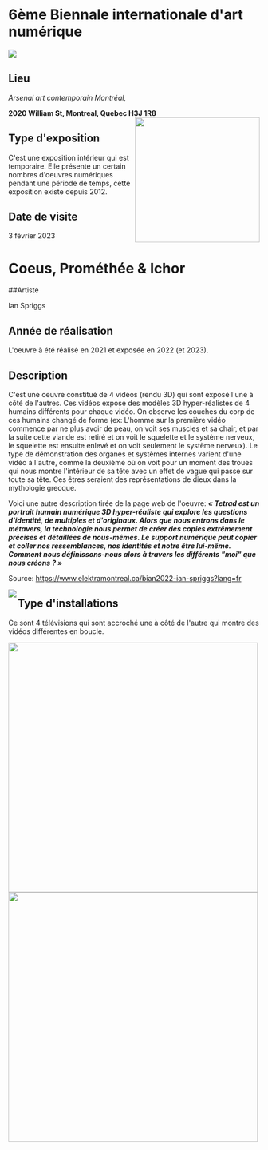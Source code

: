 # 6ème Biennale internationale d'art numérique

<img src="https://github.com/mrjacksonsapien/H23_TIM_inspirations_SOLTAN/blob/main/BIAN/medias/photos/affiche_BIAN.jpg">

## Lieu

*Arsenal art contemporain Montréal,*  

**2020 William St, Montreal, Quebec H3J 1R8**
<img align= "right" width="250px" src="https://github.com/mrjacksonsapien/H23_TIM_inspirations_SOLTAN/blob/main/BIAN/medias/photos/photo_moi.png">

  

## Type d'exposition

C'est une exposition intérieur qui est temporaire. Elle présente un certain nombres d'oeuvres numériques pendant une période de temps, cette exposition existe depuis 2012.


## Date de visite
3 février 2023


# Coeus, Prométhée & Ichor

##Artiste

Ian Spriggs

## Année de réalisation

L'oeuvre à été réalisé en 2021 et exposée en 2022 (et 2023).

## Description

C'est une oeuvre constitué de 4 vidéos (rendu 3D) qui sont exposé l'une à côté de l'autres. Ces vidéos expose des modèles 3D hyper-réalistes de 4 humains différents pour chaque vidéo. On observe les couches du corp de ces humains changé de forme (ex: L'homme sur la première vidéo commence par ne plus avoir de peau, on voit ses muscles et sa chair, et par la suite cette viande est retiré et on voit le squelette et le système nerveux, le squelette est ensuite enlevé et on voit seulement le système nerveux). Le type de démonstration des organes et systèmes internes varient d'une vidéo à l'autre, comme la deuxième où on voit pour un moment des troues qui nous montre l'intérieur de sa tête avec un effet de vague qui passe sur toute sa tête. Ces êtres seraient des représentations de dieux dans la mythologie grecque. 

Voici une autre description tirée de la page web de l'oeuvre: ***« Tetrad est un portrait humain numérique 3D hyper-réaliste qui explore les questions d'identité, de multiples et d'originaux. Alors que nous entrons dans le métavers, la technologie nous permet de créer des copies extrêmement précises et détaillées de nous-mêmes. Le support numérique peut copier et coller nos ressemblances, nos identités et notre être lui-même. Comment nous définissons-nous alors à travers les différents "moi" que nous créons ? »***

Source: https://www.elektramontreal.ca/bian2022-ian-spriggs?lang=fr

<img align= "left" src="https://github.com/mrjacksonsapien/H23_TIM_inspirations_SOLTAN/blob/main/BIAN/medias/photos/cartel_desc.png">


## Type d'installations

Ce sont 4 télévisions qui sont accroché une à côté de l'autre qui montre des vidéos différentes en boucle. 


<img align= "center" height="500px" src="https://github.com/mrjacksonsapien/H23_TIM_inspirations_SOLTAN/blob/main/BIAN/medias/photos/photo1_frame_1.jpg">
<img align= "center" height="500px" src="https://github.com/mrjacksonsapien/H23_TIM_inspirations_SOLTAN/blob/main/BIAN/medias/photos/photo2_frame_1.jpg">
